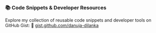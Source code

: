 ### 📚 Code Snippets & Developer Resources

Explore my collection of reusable code snippets and developer tools on GitHub Gist:  🔗 [gist.github.com/danuja-dilanka](https://gist.github.com/danuja-dilanka)
